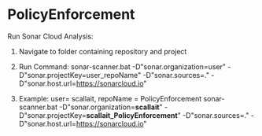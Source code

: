 # PolicyEnforcement

Run Sonar Cloud Analysis:
1. Navigate to folder containing repository and project
2. Run Command: 
       sonar-scanner.bat -D"sonar.organization=user" -D"sonar.projectKey=user_repoName"  -D"sonar.sources=." -D"sonar.host.url=https://sonarcloud.io"
       
3. Example: user= scallait, repoName = PolicyEnforcement
     sonar-scanner.bat -D"sonar.organization=**scallait**" -D"sonar.projectKey=**scallait_PolicyEnforcement**"  -D"sonar.sources=." -D"sonar.host.url=https://sonarcloud.io"

